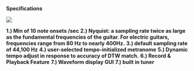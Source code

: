 **Specifications**

![](2020-08-12-05-16-57.png)

**1.) Min of 10 note onsets /sec**
**2.) Nyquist: a sampling rate twice as large as the fundamental frequencies of the guitar. For electric guitars, frequencies range from 80 Hz to nearly 400Hz.**
**3.) default sampling rate of 44,100 Hz**
**4.) user-selected tempo-initialized metranome**
**5.) Dynamic tempo adjust in response to accuracy of DTW match.**
**6.) Record & Playback Feature**
**7.) Waveform display GUI**
**7.) built in tuner**
